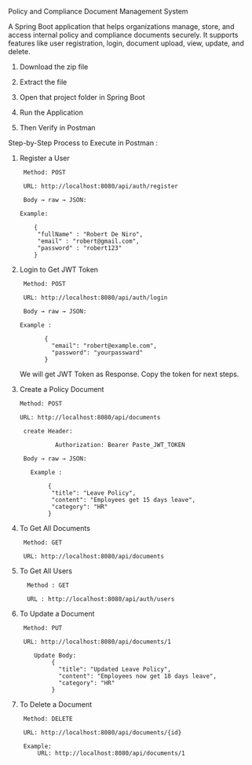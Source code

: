 Policy and Compliance Document Management System

A Spring Boot application that helps organizations manage, store, and access internal policy and compliance documents securely. It supports features like user registration, login, document upload, view, update, and delete.


1. Download the zip file

2. Extract the file

3. Open that project folder in Spring Boot

4. Run the Application

5. Then Verify in Postman


Step-by-Step Process to Execute in Postman :


1. Register a User
   
        Method: POST
     
        URL: http://localhost:8080/api/auth/register
     
        Body → raw → JSON:

       Example:
   
           {
            "fullName" : "Robert De Niro",
            "email" : "robert@gmail.com",
            "password" : "robert123"
           }
2. Login to Get JWT Token

        Method: POST
    
        URL: http://localhost:8080/api/auth/login
    
        Body → raw → JSON:

       Example :

              {
                "email": "robert@example.com",
                "password": "yourpassward"
              }
    We will get JWT Token as Response.
   Copy the token for next steps.

3. Create a Policy Document

       Method: POST
  
       URL: http://localhost:8080/api/documents
  
        create Header:

                 Authorization: Bearer Paste_JWT_TOKEN

        Body → raw → JSON:

          Example :

               {
                "title": "Leave Policy",
                "content": "Employees get 15 days leave",
                "category": "HR"
               }
4. To Get All Documents

        Method: GET

        URL: http://localhost:8080/api/documents

5. To Get All Users

         Method : GET

         URL : http://localhost:8080/api/auth/users

6. To Update a Document

        Method: PUT
  
        URL: http://localhost:8080/api/documents/1

           Update Body:
                {
                  "title": "Updated Leave Policy",
                  "content": "Employees now get 18 days leave",
                  "category": "HR"
                }
7. To Delete a Document

        Method: DELETE
    
        URL: http://localhost:8080/api/documents/{id}

        Example:
            URL: http://localhost:8080/api/documents/1





         
